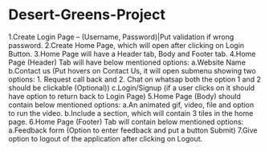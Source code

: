 # Desert-Greens-Project

1.Create Login Page – (Username, Password)|Put validation if wrong
password.
2.Create Home Page, which will open after clicking on Login Button.
3.Home Page will have a Header tab, Body and Footer tab.
4.Home Page (Header) Tab will have below mentioned options:
a.Website Name
b.Contact us (Put hovers on Contact Us, it will open submenu showing
two options: 1. Request call back and 2. Chat on whatsap both the option
1 and 2 should be clickable (Optional))
c.Login/Signup (if a user clicks on it should have option to return back
to Login Page)
5.Home Page (Body) should contain below mentioned options:
a.An animated gif, video, file and option to run the video.
b.Include a section, which will contain 3 tiles in the home page.
6.Home Page (Footer) Tab will contain below mentioned options:
a.Feedback form (Option to enter feedback and put a button Submit)
7.Give option to logout of the application after clicking on Logout.

